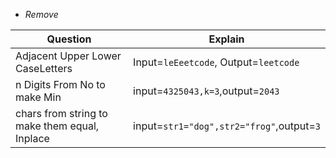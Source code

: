 - *Remove*

|Question|Explain|
|---|---|
|Adjacent Upper Lower CaseLetters|Input=`leEeetcode`, Output=`leetcode`|
|n Digits From No to make Min|input=`4325043,k=3`,output=`2043`|
|chars from string to make them equal, Inplace|input=`str1="dog",str2="frog"`,output=`3`|
